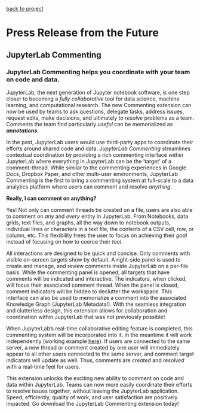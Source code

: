 [back to project](./..)

# Press Release from the Future

## JupyterLab Commenting


### JupyterLab Commenting helps you coordinate with your team on code and data.

JupyterLab, the next generation of Jupyter notebook software, is one step closer to becoming a _fully collaborative_ tool for data science, machine learning, and computational research. The new Commenting extension can now be used by teams to ask questions, delegate tasks, address issues, request edits, make decisions, and ultimately _to resolve_ problems as a team. Comments the team find particularly _useful_ can be memorialized as **_annotations_**.

In the past, JupyterLab users would use third-party apps to coordinate their efforts around shared code and data. _JupyterLab Commenting_ streamlines contextual coordination by providing a rich commenting interface _within_ JupyterLab where everything in JupyterLab can be the ‘target’ of a comment-thread. While similar to the commenting experiences in Google Docs, Dropbox Paper, and other multi-user environments, JupyterLab Commenting is the first to bring a commenting system at full-scale to a data analytics platform where users can comment and resolve _anything_.

**Really, I can comment on anything?**

Yes! Not only can comment threads be created on a file, users are also able to comment on _any_ and _every_ entity in JupyterLab. From Notebooks, data grids, text files, and graphs, all the way down to notebook outputs, individual lines or characters in a text file, the contents of a CSV cell, row, or column, etc. This flexibility frees the user to focus on achieving their _goal_ instead of focusing on how to coerce their _tool_.

All interactions are designed to be quick and concise. Only comments with visible on-screen targets show by default. A right-side panel is used to create and manage, and review comments inside JupyterLab on a per-file basis. While the commenting panel is opened, all targets that have comments will be indicated and interactive. The indicators, when clicked, will focus their associated comment thread. When the panel is closed, comment indicators will be hidden to declutter the workspace. This interface can also be used to memorialize a comment into the associated Knowledge Graph (JupyterLab Metadata!). With the seamless integration and clutterless design, this extension allows for collaboration and coordination within JupyterLab that was not previously possible!

When JupyterLab’s real-time collaborative editing feature is completed, this commenting system will be incorporated into it. In the meantime it will work independently (working example [here](https://mybinder.org/v2/gh/Quansight/rich-context-demo-1.git/commenting-test)). If users are connected to the same server, a new thread or comment created by one user will immediately appear to all other users connected to the same server, and comment target indicators will update as well. Thus, comments are _created_ and _resolved_ with a real-time feel for users.

This extension unlocks the exciting new ability to comment on code and data within JupyterLab.  Teams can now more easily coordinate their efforts to resolve issues together, without leaving the JupyterLab application. Speed, efficiently, quality of work, and user satisfaction are positively impacted. Go download the JupyterLab Commenting extension today!

